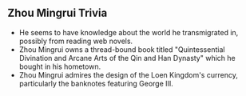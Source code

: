 ## Zhou Mingrui Trivia

* He seems to have knowledge about the world he transmigrated in, possibly from reading web novels.
* Zhou Mingrui owns a thread-bound book titled "Quintessential Divination and Arcane Arts of the Qin and Han Dynasty" which he bought in his hometown.
* Zhou Mingrui admires the design of the Loen Kingdom's currency, particularly the banknotes featuring George III. 
